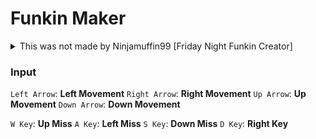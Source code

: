 # Funkin Maker
<details>
  <summary>This was not made by Ninjamuffin99 [Friday Night Funkin Creator]</summary>
  [Ninjamuffin99's Itch Page](https://ninja-muffin24.itch.io/)
  Here you can find all of his games!
</details>

### Input
`Left Arrow`: **Left Movement**
`Right Arrow`: **Right Movement**
`Up Arrow`: **Up Movement**
`Down Arrow`: **Down Movement**

`W Key`: **Up Miss**
`A Key`: **Left Miss**
`S Key`: **Down Miss**
`D Key`: **Right Key**